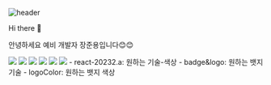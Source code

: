 ![header](https://capsule-render.vercel.app/api?type=waving&color=auto&height=300&section=header&text=Jun%20Dragon&fontSize=90)

Hi there 👋

안녕하세요 예비 개발자 장준용입니다😊😊

<img src="https://img.shields.io/badge/Python-3776AB.svg?style=for-the-badge&logo=Python&logoColor=61DAFB" />
<img src="https://img.shields.io/badge/GitHub-181717.svg?style=for-the-badge&logo=GitHub&logoColor=61DAFB" />
<img src="https://img.shields.io/badge/python-3776AB.svg?style=for-the-badge&logo=python&logoColor=61DAFB" />
<img src="https://img.shields.io/badge/python-3776AB.svg?style=for-the-badge&logo=python&logoColor=61DAFB" />
<img src="https://img.shields.io/badge/python-3776AB.svg?style=for-the-badge&logo=python&logoColor=61DAFB" />
<img src="https://img.shields.io/badge/python-3776AB.svg?style=for-the-badge&logo=python&logoColor=61DAFB" />
   - react-20232.a: 원하는 기술-색상
   - badge&logo: 원하는 뱃지 기술
   - logoColor: 원하는 뱃지 색상

<!--
**JangDragon/JangDragon** is a ✨ _special_ ✨ repository because its `README.md` (this file) appears on your GitHub profile.

Here are some ideas to get you started:

- 🔭 I’m currently working on ...
- 🌱 I’m currently learning ...
- 👯 I’m looking to collaborate on ...
- 🤔 I’m looking for help with ...
- 💬 Ask me about ...
- 📫 How to reach me: ...
- 😄 Pronouns: ...
- ⚡ Fun fact: ...
-->
